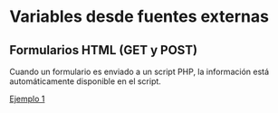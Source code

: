 # Variables desde fuentes externas

## Formularios HTML (GET y POST)
Cuando un formulario es enviado a un script PHP, la información está automáticamente disponible en el script.
 
[Ejemplo 1](https://github.com/amednin/curso_php_basico/blob/master/clase_3/html-form.html)